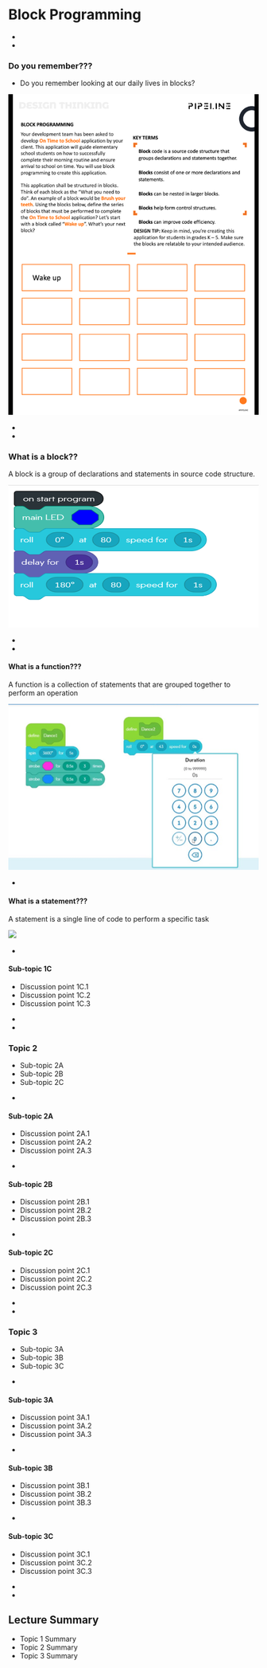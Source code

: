 # Block Programming





-
-
### Do you remember???
* Do you remember looking at our daily lives in blocks?
<img src="img/block-life.png">


-
-
### What is a block??
<p fragment="fade-in"> A block is a group of declarations and statements in source code structure.</p>

<img src="img/sphero-block-code.png">




-
-
#### What is a function???
<p fragment="fade-in"> A function is a collection of statements that are grouped together to perform an operation</p>

<img src="img/sphero-function.png">


-
#### What is a statement???
<p fragment="fade-in"> A statement is a single line of code to perform a specific task</p>

<img src="img/sphero-statemnt.png">

-
#### Sub-topic 1C
* Discussion point 1C.1
* Discussion point 1C.2
* Discussion point 1C.3











-
-
### Topic 2
* Sub-topic 2A
* Sub-topic 2B
* Sub-topic 2C

-
#### Sub-topic 2A
* Discussion point 2A.1
* Discussion point 2A.2
* Discussion point 2A.3


-
#### Sub-topic 2B
* Discussion point 2B.1
* Discussion point 2B.2
* Discussion point 2B.3


-
#### Sub-topic 2C
* Discussion point 2C.1
* Discussion point 2C.2
* Discussion point 2C.3













-
-
### Topic 3
* Sub-topic 3A
* Sub-topic 3B
* Sub-topic 3C



-
#### Sub-topic 3A
* Discussion point 3A.1
* Discussion point 3A.2
* Discussion point 3A.3


-
#### Sub-topic 3B
* Discussion point 3B.1
* Discussion point 3B.2
* Discussion point 3B.3


-
#### Sub-topic 3C
* Discussion point 3C.1
* Discussion point 3C.2
* Discussion point 3C.3













-
-
## Lecture Summary
* Topic 1 Summary
* Topic 2 Summary
* Topic 3 Summary

